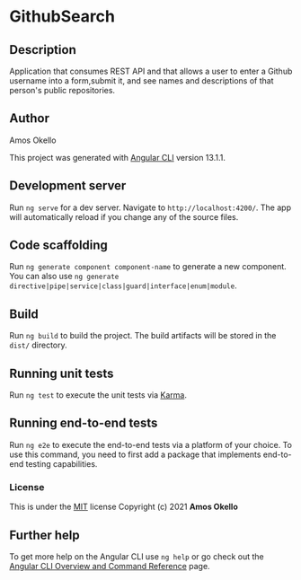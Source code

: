 # GithubSearch
## Description
Application that consumes REST API and that allows a user to enter a Github username into a form,submit it, and see names and descriptions of that person's public repositories.

## Author
Amos Okello

This project was generated with [Angular CLI](https://github.com/angular/angular-cli) version 13.1.1.

## Development server

Run `ng serve` for a dev server. Navigate to `http://localhost:4200/`. The app will automatically reload if you change any of the source files.

## Code scaffolding

Run `ng generate component component-name` to generate a new component. You can also use `ng generate directive|pipe|service|class|guard|interface|enum|module`.

## Build

Run `ng build` to build the project. The build artifacts will be stored in the `dist/` directory.

## Running unit tests

Run `ng test` to execute the unit tests via [Karma](https://karma-runner.github.io).

## Running end-to-end tests

Run `ng e2e` to execute the end-to-end tests via a platform of your choice. To use this command, you need to first add a package that implements end-to-end testing capabilities.

### License
This is under the [MIT](LICENSE) license
Copyright (c) 2021 **Amos Okello**

## Further help

To get more help on the Angular CLI use `ng help` or go check out the [Angular CLI Overview and Command Reference](https://angular.io/cli) page.
